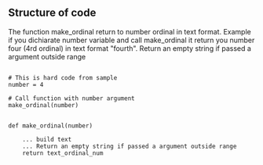 
## Structure of code

The function make_ordinal return to number ordinal in text format.
Example if you dichiarate number variable and call make_ordinal
it return you number four (4rd ordinal) in text format "fourth".
Return an empty string if passed a argument outside range 


```

# This is hard code from sample
number = 4

# Call function with number argument
make_ordinal(number)


def make_ordinal(number)
    
    ... build text
    ... Return an empty string if passed a argument outside range 
    return text_ordinal_num

```